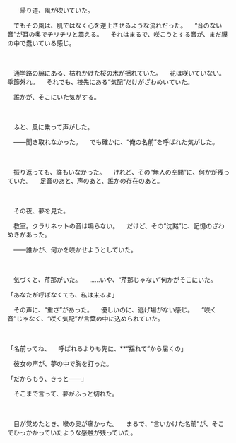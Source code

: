 　　帰り道、風が吹いていた。

　でもその風は、肌ではなく心を逆上させるような流れだった。
　“音のない音”が耳の奥でチリチリと震える。
　それはまるで、咲こうとする音が、まだ膜の中で蠢いている感じ。

　

　通学路の脇にある、枯れかけた桜の木が揺れていた。
　花は咲いていない。季節外れ。
　それでも、枝先にある“気配”だけがざわめいていた。

　誰かが、そこにいた気がする。

　

　ふと、風に乗って声がした。

　——聞き取れなかった。
　でも確かに、“俺の名前”を呼ばれた気がした。

　

　振り返っても、誰もいなかった。
　けれど、その“無人の空間”に、何かが残っていた。
　足音のあと、声のあと、誰かの存在のあと。

　

　その夜、夢を見た。

　教室。クラリネットの音は鳴らない。
　だけど、その“沈黙”に、記憶のざわめきがあった。

　——誰かが、何かを咲かせようとしていた。

　

　気づくと、芹那がいた。
　……いや、“芹那じゃない”何かがそこにいた。

「あなたが呼ばなくても、私は来るよ」

　その声に、“重さ”があった。
　優しいのに、逃げ場がない感じ。
　“咲く音”じゃなく、“咲く気配”が言葉の中に込められていた。

　

「名前ってね、
　呼ばれるよりも先に、**“揺れて”から届くの」

　彼女の声が、夢の中で胸を打った。

「だからもう、きっと——」

　そこまで言って、夢がふっと切れた。

　

　目が覚めたとき、喉の奥が痛かった。
　まるで、“言いかけた名前”が、そこでひっかかっていたような感触が残っていた。
